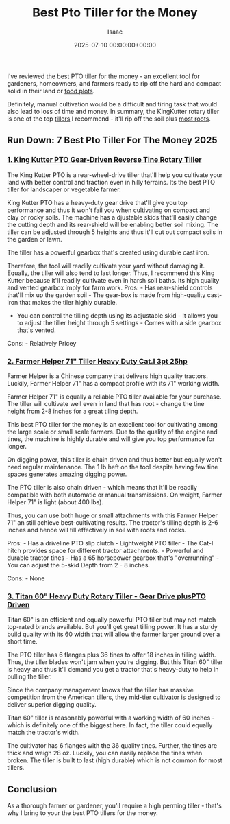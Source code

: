 ﻿---
title: Best Pto Tiller for the Money
description: I've reviewed the best PTO tiller for the money - an excellent tool for gardeners, homeowners, and farmers ready to rip off the hard and compact solid in...
slug: /best-pto-tiller-for-the-money/
date: 2025-07-10 00:00:00+00:00
lastmod: 2025-07-10 00:00:00+03:00
author: Isaac
categories:
- Tillers
tags:
- tillers
- best
- pto
layout: post
---

I've reviewed the best PTO tiller for the money - an excellent tool for gardeners, homeowners, and farmers ready to rip off the hard and compact solid in their land or [food plots](https://pestpolicy.com/best-tiller-for-food-plots/).

Definitely, manual cultivation would be a difficult and tiring task that would also lead to loss of time and money. In summary, the KingKutter rotary tiller is one of the top [tillers](https://pestpolicy.com/best-electric-tiller-for-clay-soil/) I recommend - it'll rip off the soil plus [most roots](https://pestpolicy.com/[best](https://pestpolicy.com/best-garden-tiller-for-a-woman/)-tiller-for-roots/).

##  Run Down: 7 Best Pto Tiller For The Money 2025

###  [1. King Kutter PTO Gear-Driven Reverse Tine Rotary Tiller](https://www.amazon.com/dp/B000N4UZ80/?tag=p-policy-20)

The King Kutter PTO is a rear-wheel-drive tiller that'll help you cultivate your land with better control and traction even in hilly terrains. Its the best PTO tiller for landscaper or vegetable farmer.

King Kutter PTO has a heavy-duty gear drive that'll give you top performance and thus it won't fail you when cultivating on compact and clay or rocky soils. The machine has a djustable skids that'll easily change the cutting depth and its rear-shield will be enabling better soil mixing. The tiller can be adjusted through 5 heights and thus it'll cut out compact soils in the garden or lawn.

The tiller has a powerful gearbox that's created using durable cast iron.

Therefore, the tool will readily cultivate your yard without damaging it. Equally, the tiller will also tend to last longer. Thus, I recommend this King Kutter because it'll readily cultivate even in harsh soil baths. Its high quality and vented gearbox imply for farm work. Pros: - Has rear-shield controls that'll mix up the garden soil - The gear-box is made from high-quality cast-iron that makes the tiler highly durable.

- You can control the tilling depth using its adjustable skid - It allows you to adjust the tiller height through 5 settings - Comes with a side gearbox that's vented.

Cons: - Relatively Pricey

###  [2. Farmer Helper 71" Tiller Heavy Duty Cat.I 3pt 25hp](https://www.amazon.com/dp/B01N2JO41I/?tag=p-policy-20)

Farmer Helper is a Chinese company that delivers high quality tractors. Luckily, Farmer Helper 71" has a compact profile with its 71" working width.

Farmer Helper 71" is equally a reliable PTO tiller available for your purchase. The tiller will cultivate well even in land that has root - change the tine height from 2-8 inches for a great tiling depth.

This best PTO tiller for the money is an excellent tool for cultivating among the large scale or small scale farmers. Due to the quality of the engine and tines, the machine is highly durable and will give you top performance for longer.

On digging power, this tiller is chain driven and thus better but equally won't need regular maintenance. The 1 lb heft on the tool despite having few tine spaces generates amazing digging power.

The PTO tiller is also chain driven - which means that it'll be readily compatible with both automatic or manual transmissions. On weight, Farmer Helper 71" is light (about 400 lbs).

Thus, you can use both huge or small attachments with this Farmer Helper 71" an still achieve best-cultivating results. The tractor's tilling depth is 2-6 inches and hence will till effectively in soil with roots and rocks.

Pros: - Has a driveline PTO slip clutch - Lightweight PTO tiller - The Cat-I hitch provides space for different tractor attachments. - Powerful and durable tractor tines - Has a 65 horsepower gearbox that's "overrunning" - You can adjust the 5-skid Depth from 2 - 8 inches.

Cons: - None

###  [3. Titan 60" Heavy Duty Rotary Tiller - Gear Drive plusPTO Driven](https://www.amazon.com/dp/B07DVQ1FZ5/?tag=p-policy-20)

Titan 60" is an efficient and equally powerful PTO tiller but may not match top-rated brands available. But you'll get great tilling power. It has a sturdy build quality with its 60 width that will allow the farmer larger ground over a short time.

The PTO tiller has 6 flanges plus 36 tines to offer 18 inches in tilling width. Thus, the tiller blades won't jam when you're digging. But this Titan 60" tiller is heavy and thus it'll demand you get a tractor that's heavy-duty to help in pulling the tiller.

Since the company management knows that the tiller has massive competition from the American tillers, they mid-tier cultivator is designed to deliver superior digging quality.

Titan 60" tiller is reasonably powerful with a working width of 60 inches - which is definitely one of the biggest here. In fact, the tiller could equally match the tractor's width.

The cultivator has 6 flanges with the 36 quality tines. Further, the tines are thick and weigh 28 oz. Luckily, you can easily replace the tines when broken. The tiller is built to last (high durable) which is not common for most tillers.

##  Conclusion

As a thorough farmer or gardener, you'll require a high perming tiller - that's why I bring to your the best PTO tillers for the money.

